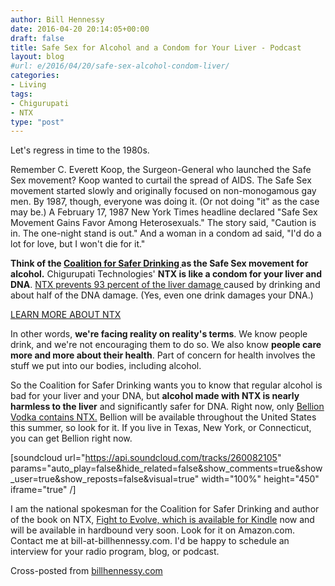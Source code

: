 ```yaml
---
author: Bill Hennessy
date: 2016-04-20 20:14:05+00:00
draft: false
title: Safe Sex for Alcohol and a Condom for Your Liver - Podcast
layout: blog
#url: e/2016/04/20/safe-sex-alcohol-condom-liver/
categories:
- Living
tags:
- Chigurupati
- NTX
type: "post"
---
```







Let's regress in time to the 1980s.

Remember C. Everett Koop, the Surgeon-General who launched the Safe Sex movement? Koop wanted to curtail the spread of AIDS. The Safe Sex movement started slowly and originally focused on non-monogamous gay men. By 1987, though, everyone was doing it. (Or not doing "it" as the case may be.) A February 17, 1987 New York Times headline declared "Safe Sex Movement Gains Favor Among Heterosexuals." The story said, "Caution is in. The one-night stand is out." And a woman in a condom ad said, "I'd do a lot for love, but I won't die for it."

**Think of the [Coalition for Safer Drinking ](https://saferalcohol.com/blog/)as the Safe Sex movement for alcohol.** Chigurupati Technologies' **NTX is like a condom for your liver and DNA**. [NTX prevents 93 percent of the liver damage ](https://billhennessy.com/simple-strategies?tag=NTX)caused by drinking and about half of the DNA damage. (Yes, even one drink damages your DNA.)
















[LEARN MORE ABOUT NTX](https://amzn.to/1QnRvVW)
















In other words, **we're facing reality on reality's terms**. We know people drink, and we're not encouraging them to do so. We also know **people care more and more about their health**. Part of concern for health involves the stuff we put into our bodies, including alcohol.

So the Coalition for Safer Drinking wants you to know that regular alcohol is bad for your liver and your DNA, but **alcohol made with NTX is nearly harmless to the liver** and significantly safer for DNA. Right now, only [Bellion Vodka contains NTX.](https://www.bellionvodka.com/welcome#bellionvodka) Bellion will be available throughout the United States this summer, so look for it. If you live in Texas, New York, or Connecticut, you can get Bellion right now.

[soundcloud url="https://api.soundcloud.com/tracks/260082105" params="auto_play=false&hide_related=false&show_comments=true&show_user=true&show_reposts=false&visual=true" width="100%" height="450" iframe="true" /]

I am the national spokesman for the Coalition for Safer Drinking and author of the book on NTX, [Fight to Evolve, which is available for Kindle](https://amzn.to/1QnRvVW) now and will be available in hardbound very soon. Look for it on Amazon.com. Contact me at bill-at-billhennessy.com. I'd be happy to schedule an interview for your radio program, blog, or podcast.

Cross-posted from [billhennessy.com](https://billhennessy.com)





